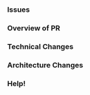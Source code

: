 ### Issues
<!-- Which issues is this PR related to -->

### Overview of PR
<!-- Give a general overivew of the PR -->
<!-- * Please fill out the overview of this PR -->
<!-- * Ex: added this and such -->

### Technical Changes

<!-- Explain any technical changes here, if any-->
<!-- List what you changed, for example added a new library. The functionalities should be included as well-->

### Architecture Changes

<!-- Explain any architecture changes here, if any-->
<!-- List what you changed, for example added new data set or new files-->

### Help!

<!-- Asking for help! Make sure to give good Pull Request overview -->

